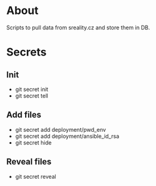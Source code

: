 # About

Scripts to pull data from sreality.cz and store them in DB.

# Secrets

## Init
 - git secret init
 - git secret tell <email>

## Add files
 - git secret add deployment/pwd_env
 - git secret add deployment/ansible_id_rsa
 - git secret hide

## Reveal files
 - git secret reveal